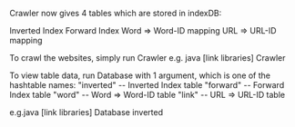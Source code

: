 Crawler now gives 4 tables which are stored in indexDB:

Inverted Index
Forward Index
Word => Word-ID mapping
URL => URL-ID mapping


To crawl the websites, simply run Crawler
e.g. java [link libraries] Crawler

To view table data, run Database with 1 argument, which is one of the hashtable names:
"inverted" -- Inverted Index table
"forward"  -- Forward Index table
"word"	   -- Word => Word-ID table
"link"	   -- URL => URL-ID table

e.g.java [link libraries] Database inverted
